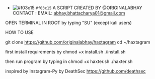 - ![#f03c15](https://placehold.it/15/f03c15/000000?text=+) `#f03c15`
A SCRIPT CREATED BY @ORIGINALABHAY
CONTACT : EMAIL: abhay.bhattacharya01@gmail.com


OPEN TERMINAL IN ROOT by typing "SU" (except kali users)


HOW TO USE


git clone https://github.com/originalabhay/haxtagram
cd ~/haxtagram

first install requirements by 
chmod +x install.sh
       ./install.sh

	   
then run program by typing in 
chmod +x haxter.sh
       ./haxter.sh


inspired by Instagram-Py by DeathSec https://github.com/deathsec
